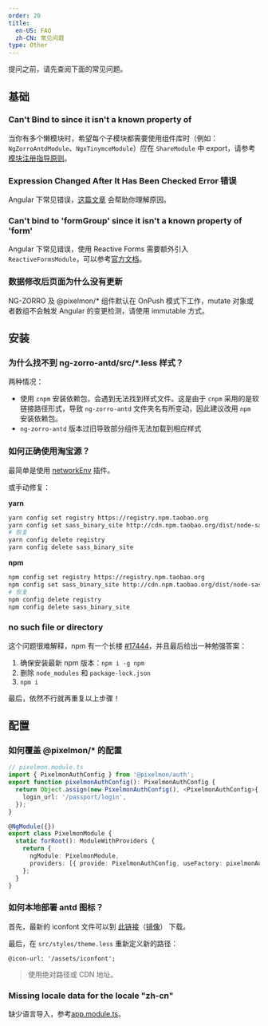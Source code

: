 ```yaml
---
order: 20
title:
  en-US: FAQ
  zh-CN: 常见问题
type: Other
---
```


提问之前，请先查阅下面的常见问题。

## 基础

### Can't Bind to since it isn't a known property of

当你有多个懒模块时，希望每个子模块都需要使用组件库时（例如：`NgZorroAntdModule`、`NgxTinymceModule`）应在 `ShareModule` 中 export，请参考[模块注册指导原则](/docs/module)。

### Expression Changed After It Has Been Checked Error 错误

Angular 下常见错误，[这篇文章](https://blog.angularindepth.com/everything-you-need-to-know-about-the-expressionchangedafterithasbeencheckederror-error-e3fd9ce7dbb4) 会帮助你理解原因。

### Can't bind to 'formGroup' since it isn't a known property of 'form'

Angular 下常见错误，使用 Reactive Forms 需要额外引入 `ReactiveFormsModule`，可以参考[官方文档](https://angular.io/guide/reactive-forms)。

### 数据修改后页面为什么没有更新

NG-ZORRO 及 @pixelmon/\* 组件默认在 OnPush 模式下工作，mutate 对象或者数组不会触发 Angular 的变更检测，请使用 immutable 方式。

## 安装

### 为什么找不到 ng-zorro-antd/src/\*.less 样式？

两种情况：

- 使用 `cnpm` 安装依赖包，会遇到无法找到样式文件。这是由于 `cnpm` 采用的是软链接路径形式，导致 `ng-zorro-antd` 文件夹名有所变动，因此建议改用 `npm` 安装依赖包。
- `ng-zorro-antd` 版本过旧导致部分组件无法加载到相应样式

### 如何正确使用淘宝源？

最简单是使用 [networkEnv](/cli/plugin#networkEnv) 插件。

或手动修复：

**yarn**

```bash
yarn config set registry https://registry.npm.taobao.org
yarn config set sass_binary_site http://cdn.npm.taobao.org/dist/node-sass
# 恢复
yarn config delete registry
yarn config delete sass_binary_site
```

**npm**

```bash
npm config set registry https://registry.npm.taobao.org
npm config set sass_binary_site http://cdn.npm.taobao.org/dist/node-sass
# 恢复
npm config delete registry
npm config delete sass_binary_site
```

### no such file or directory

这个问题很难解释，npm 有一个长楼 [#17444](https://github.com/npm/npm/issues/17444#issuecomment-393761515)，并且最后给出一种勉强答案：

1. 确保安装最新 npm 版本：`npm i -g npm`
2. 删除 `node_modules` 和 `package-lock.json`
3. `npm i`

最后，依然不行就再重复以上步骤！

## 配置

### 如何覆盖 @pixelmon/\* 的配置

```ts
// pixelmon.module.ts
import { PixelmonAuthConfig } from '@pixelmon/auth';
export function pixelmonAuthConfig(): PixelmonAuthConfig {
  return Object.assign(new PixelmonAuthConfig(), <PixelmonAuthConfig>{
    login_url: '/passport/login',
  });
}

@NgModule({})
export class PixelmonModule {
  static forRoot(): ModuleWithProviders {
    return {
      ngModule: PixelmonModule,
      providers: [{ provide: PixelmonAuthConfig, useFactory: pixelmonAuthConfig }],
    };
  }
}
```

### 如何本地部署 antd 图标？

首先，最新的 iconfont 文件可以到 [此链接](https://ant.design/docs/spec/download-cn)（[镜像](http://ant-design.gitee.io/docs/spec/download-cn)） 下载。

最后，在 `src/styles/theme.less` 重新定义新的路径：

```less
@icon-url: '/assets/iconfont';
```

> 使用绝对路径或 CDN 地址。

### Missing locale data for the locale "zh-cn"

缺少语言导入，参考[app.module.ts](https://github.com/1ziton/pixelmon/blob/master/src/app/app.module.ts#L6-L25)。
